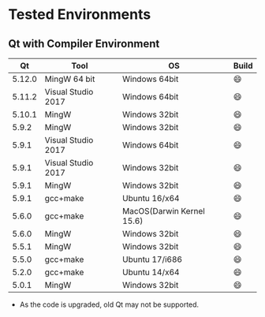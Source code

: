 # Tested Environments

## Qt with Compiler Environment

| Qt     | Tool               | OS                        | Build   |
| ------ | ------------------ | ------------------------- | ------- |
| 5.12.0 | MingW 64 bit       | Windows 64bit             | :smile: |
| 5.11.2 | Visual Studio 2017 | Windows 64bit             | :smile: |
| 5.10.1 | MingW              | Windows 32bit             | :smile: |
| 5.9.2  | MingW              | Windows 32bit             | :smile: |
| 5.9.1  | Visual Studio 2017 | Windows 64bit             | :smile: |
| 5.9.1  | Visual Studio 2017 | Windows 32bit             | :smile: |
| 5.9.1  | MingW              | Windows 32bit             | :smile: |
| 5.9.1  | gcc+make           | Ubuntu 16/x64             | :smile: |
| 5.6.0  | gcc+make           | MacOS(Darwin Kernel 15.6) | :smile: | 
| 5.6.0  | MingW              | Windows 32bit             | :smile: |
| 5.5.1  | MingW              | Windows 32bit             | :smile: |
| 5.5.0  | gcc+make           | Ubuntu 17/i686            | :smile: |
| 5.2.0  | gcc+make           | Ubuntu 14/x64             | :smile: |
| 5.0.1  | MingW              | Windows 32bit             | :smile: |

- As the code is upgraded, old Qt may not be supported.
